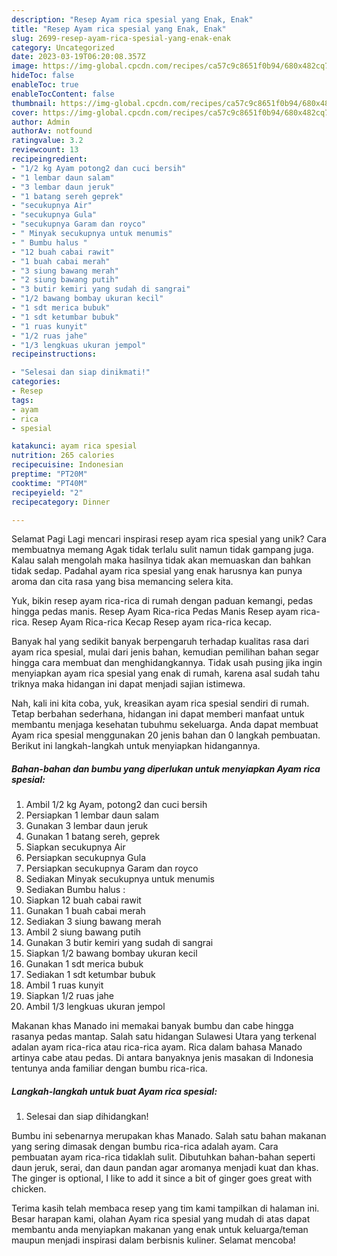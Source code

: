 ```yaml
---
description: "Resep Ayam rica spesial yang Enak, Enak"
title: "Resep Ayam rica spesial yang Enak, Enak"
slug: 2699-resep-ayam-rica-spesial-yang-enak-enak
category: Uncategorized
date: 2023-03-19T06:20:08.357Z
image: https://img-global.cpcdn.com/recipes/ca57c9c8651f0b94/680x482cq70/ayam-rica-spesial-foto-resep-utama.jpg
hideToc: false
enableToc: true
enableTocContent: false
thumbnail: https://img-global.cpcdn.com/recipes/ca57c9c8651f0b94/680x482cq70/ayam-rica-spesial-foto-resep-utama.jpg
cover: https://img-global.cpcdn.com/recipes/ca57c9c8651f0b94/680x482cq70/ayam-rica-spesial-foto-resep-utama.jpg
author: Admin
authorAv: notfound
ratingvalue: 3.2
reviewcount: 13
recipeingredient:
- "1/2 kg Ayam potong2 dan cuci bersih"
- "1 lembar daun salam"
- "3 lembar daun jeruk"
- "1 batang sereh geprek"
- "secukupnya Air"
- "secukupnya Gula"
- "secukupnya Garam dan royco"
- " Minyak secukupnya untuk menumis"
- " Bumbu halus "
- "12 buah cabai rawit"
- "1 buah cabai merah"
- "3 siung bawang merah"
- "2 siung bawang putih"
- "3 butir kemiri yang sudah di sangrai"
- "1/2 bawang bombay ukuran kecil"
- "1 sdt merica bubuk"
- "1 sdt ketumbar bubuk"
- "1 ruas kunyit"
- "1/2 ruas jahe"
- "1/3 lengkuas ukuran jempol"
recipeinstructions:

- "Selesai dan siap dinikmati!"
categories:
- Resep
tags:
- ayam
- rica
- spesial

katakunci: ayam rica spesial 
nutrition: 265 calories
recipecuisine: Indonesian
preptime: "PT20M"
cooktime: "PT40M"
recipeyield: "2"
recipecategory: Dinner

---
```



Selamat Pagi Lagi mencari inspirasi resep ayam rica spesial yang unik? Cara membuatnya memang Agak tidak terlalu sulit namun tidak gampang juga. Kalau salah mengolah maka hasilnya tidak akan memuaskan dan bahkan tidak sedap. Padahal ayam rica spesial yang enak harusnya kan punya aroma dan cita rasa yang bisa memancing selera kita.


Yuk, bikin resep ayam rica-rica di rumah dengan paduan kemangi, pedas hingga pedas manis. Resep Ayam Rica-rica Pedas Manis Resep ayam rica-rica. Resep Ayam Rica-rica Kecap Resep ayam rica-rica kecap.

Banyak hal yang sedikit banyak berpengaruh terhadap kualitas rasa dari ayam rica spesial, mulai dari jenis bahan, kemudian pemilihan bahan segar hingga cara membuat dan menghidangkannya. Tidak usah pusing jika ingin menyiapkan ayam rica spesial yang enak di rumah, karena asal sudah tahu triknya maka hidangan ini dapat menjadi sajian istimewa.


Nah, kali ini kita coba, yuk, kreasikan ayam rica spesial sendiri di rumah. Tetap berbahan sederhana, hidangan ini dapat memberi manfaat untuk membantu menjaga kesehatan tubuhmu sekeluarga. Anda dapat membuat Ayam rica spesial menggunakan 20 jenis bahan dan 0 langkah pembuatan. Berikut ini langkah-langkah untuk menyiapkan hidangannya.

<!--inarticleads1-->

##### Bahan-bahan dan bumbu yang diperlukan untuk menyiapkan Ayam rica spesial:

1. Ambil 1/2 kg Ayam, potong2 dan cuci bersih
1. Persiapkan 1 lembar daun salam
1. Gunakan 3 lembar daun jeruk
1. Gunakan 1 batang sereh, geprek
1. Siapkan secukupnya Air
1. Persiapkan secukupnya Gula
1. Persiapkan secukupnya Garam dan royco
1. Sediakan  Minyak secukupnya untuk menumis
1. Sediakan  Bumbu halus :
1. Siapkan 12 buah cabai rawit
1. Gunakan 1 buah cabai merah
1. Sediakan 3 siung bawang merah
1. Ambil 2 siung bawang putih
1. Gunakan 3 butir kemiri yang sudah di sangrai
1. Siapkan 1/2 bawang bombay ukuran kecil
1. Gunakan 1 sdt merica bubuk
1. Sediakan 1 sdt ketumbar bubuk
1. Ambil 1 ruas kunyit
1. Siapkan 1/2 ruas jahe
1. Ambil 1/3 lengkuas ukuran jempol


Makanan khas Manado ini memakai banyak bumbu dan cabe hingga rasanya pedas mantap. Salah satu hidangan Sulawesi Utara yang terkenal adalan ayam rica-rica atau rica-rica ayam. Rica dalam bahasa Manado artinya cabe atau pedas. Di antara banyaknya jenis masakan di Indonesia tentunya anda familiar dengan bumbu rica-rica. 

<!--inarticleads2-->

##### Langkah-langkah untuk buat Ayam rica spesial:


1. Selesai dan siap dihidangkan!

Bumbu ini sebenarnya merupakan khas Manado. Salah satu bahan makanan yang sering dimasak dengan bumbu rica-rica adalah ayam. Cara pembuatan ayam rica-rica tidaklah sulit. Dibutuhkan bahan-bahan seperti daun jeruk, serai, dan daun pandan agar aromanya menjadi kuat dan khas. The ginger is optional, I like to add it since a bit of ginger goes great with chicken. 

Terima kasih telah membaca resep yang tim kami tampilkan di halaman ini. Besar harapan kami, olahan Ayam rica spesial yang mudah di atas dapat membantu anda menyiapkan makanan yang enak untuk keluarga/teman maupun menjadi inspirasi dalam berbisnis kuliner. Selamat mencoba!
